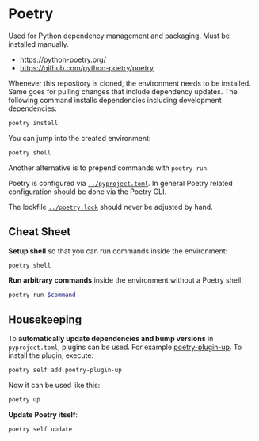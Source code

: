 # Poetry

Used for Python dependency management and packaging. Must be installed manually.

- <https://python-poetry.org/>
- <https://github.com/python-poetry/poetry>

Whenever this repository is cloned, the environment needs to be installed. Same
goes for pulling changes that include dependency updates. The following command
installs dependencies including development dependencies:

```sh
poetry install
```

You can jump into the created environment:

```sh
poetry shell
```

Another alternative is to prepend commands with `poetry run`.

Poetry is configured via [`../pyproject.toml`](../pyproject.toml). In general
Poetry related configuration should be done via the Poetry CLI.

The lockfile [`../poetry.lock`](../poetry.lock) should never be adjusted by
hand.

## Cheat Sheet

**Setup shell** so that you can run commands inside the environment:

```sh
poetry shell
```

**Run arbitrary commands** inside the environment without a Poetry shell:

```sh
poetry run $command
```

## Housekeeping

To **automatically update dependencies and bump versions** in `pyproject.toml`,
plugins can be used. For example
[poetry-plugin-up](https://github.com/MousaZeidBaker/poetry-plugin-up). To
install the plugin, execute:

```sh
poetry self add poetry-plugin-up
```

Now it can be used like this:

```sh
poetry up
```

**Update Poetry itself**:

```sh
poetry self update
```
